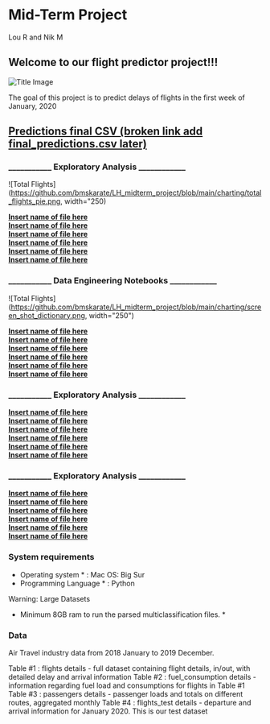 # Mid-Term Project
Lou R and Nik M

## Welcome to our flight predictor project!!!

![Title Image](https://www.freepnglogos.com/uploads/plane-png/plane-png-flights-airlines-msp-airport-1.png)

The goal of this project is to predict delays of flights in the first week of January, 2020

## [Predictions final CSV (broken link add final_predictions.csv later)](final_predictions.csv)

### ___________ Exploratory Analysis ____________
![Total Flights](https://github.com/bmskarate/LH_midterm_project/blob/main/charting/total_flights_pie.png, width="250)


[**Insert name of file here**](file_name.csv)  
[**Insert name of file here**](file_name.csv)  
[**Insert name of file here**](file_name.csv)  
[**Insert name of file here**](file_name.csv)  
[**Insert name of file here**](file_name.csv)  
[**Insert name of file here**](file_name.csv)  


### ___________ Data Engineering Notebooks ____________
![Total Flights](https://github.com/bmskarate/LH_midterm_project/blob/main/charting/screen_shot_dictionary.png, width="250")


[**Insert name of file here**](file_name.csv)  
[**Insert name of file here**](file_name.csv)  
[**Insert name of file here**](file_name.csv)  
[**Insert name of file here**](file_name.csv)  
[**Insert name of file here**](file_name.csv)  
[**Insert name of file here**](file_name.csv)  

### ___________ Exploratory Analysis ____________

[**Insert name of file here**](file_name.csv)  
[**Insert name of file here**](file_name.csv)  
[**Insert name of file here**](file_name.csv)  
[**Insert name of file here**](file_name.csv)  
[**Insert name of file here**](file_name.csv)  
[**Insert name of file here**](file_name.csv)  

### ___________ Exploratory Analysis ____________

[**Insert name of file here**](file_name.csv)  
[**Insert name of file here**](file_name.csv)  
[**Insert name of file here**](file_name.csv)  
[**Insert name of file here**](file_name.csv)  
[**Insert name of file here**](file_name.csv)  
[**Insert name of file here**](file_name.csv)  

### System requirements
* Operating system * : Mac OS: Big Sur
* Programming Language * : Python

Warning: Large Datasets
* Minimum 8GB ram to run the parsed multiclassification files. *

### Data

Air Travel industry data from 2018 January to 2019 December.

Table #1 : flights
details - full dataset containing flight details, in/out, with detailed delay and arrival information
Table #2 : fuel_consumption
details - information regarding fuel load and consumptions for flights in Table #1
Table #3 : passengers
details - passenger loads and totals on different routes, aggregated monthly
Table #4 : flights_test
details - departure and arrival information for January 2020. This is our test dataset


